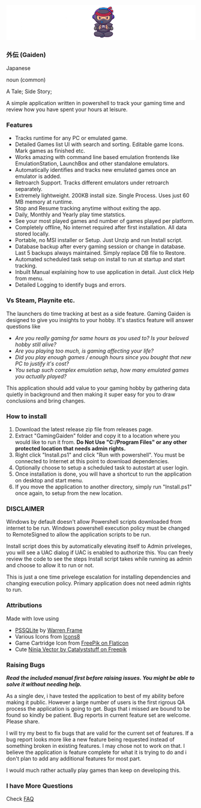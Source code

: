 
![Gaming Gaiden](./readme-files/GamingGaidenBanner.png)



### 外伝 (Gaiden)

Japanese

noun (common)

A Tale; Side Story;

A simple application written in powershell to track your gaming time and review how you have spent your hours at leisure. 

### Features
- Tracks runtime for any PC or emulated game.
- Detailed Games list UI with search and sorting. Editable game Icons. Mark games as finished etc.
- Works amazing with command line based emulation frontends like EmulationStation, LaunchBox and other standalone emulators.
- Automatically identifies and tracks new emulated games once an emulator is added.
- Retroarch Support. Tracks different emulators under retroarch separately.
- Extremely lightweight. 200KB install size. Single Process. Uses just 60 MB memory at runtime.
- Stop and Resume tracking anytime without exiting the app.
- Daily, Monthly and Yearly play time statstics.
- See your most played games and number of games played per platform.
- Completely offline, No internet required after first installation. All data stored locally.
- Portable, no MSI installer or Setup. Just Unzip and run Install script.
- Database backup after every gaming session or change in database. Last 5 backups always maintained. Simply replace DB file to Restore.
- Automated scheduled task setup on install to run at startup and start tracking.
- Inbuilt Manual explaining how to use application in detail. Just click Help from menu.
- Detailed Logging to identify bugs and errors.

### Vs Steam, Playnite etc.
The launchers do time tracking at best as a side feature. Gaming Gaiden is designed to give you insights to your hobby. It's stastics feature will answer questions like 
- *Are you really gaming for same hours as you used to? Is your beloved hobby still alive?*
- *Are you playing too much, is gaming affecting your life?*
- *Did you play enough games / enough hours since you bought that new PC to justify it's cost?*
- *You setup such complex emulation setup, how many emulated games you actually played?*

This application should add value to your gaming hobby by gathering data quietly in background and then making it super easy for you to draw conclusions and bring changes.

### How to install
1. Download the latest release zip file from releases page.
2. Extract "GamingGaiden" folder and copy it to a location where you would like to run it from. **Do Not Use "C:/Program Files" or any other protected location that needs admin rights.**
3. Right click "Install.ps1" and click "Run with powershell". You must be connected to Internet at this point to download dependencies.
4. Optionally choose to setup a scheduled task to autostart at user login.
5. Once installation is done, you will have a shortcut to run the application on desktop and start menu.
6. If you move the application to another directory, simply run "Install.ps1" once again, to setup from the new location.

### DISCLAIMER
Windows by default doesn't allow Powershell scripts downloaded from internet to be run. Windows powershell execution policy must be changed to RemoteSigned to allow the application scripts to be run.

Install script does this by automatically elevating itself to Admin priveleges, you will see a UAC dialog if UAC is enabled to authorize this. You can freely review the code to see the steps Install script takes while running as admin and choose to allow it to run or not.

This is just a one time privelege escalation for installing dependencies and changing execution policy. Primary application does not need admin rights to run.

### Attributions

Made with love using 

- [PSSQLite](https://www.powershellgallery.com/packages/PSSQLite) by [Warren Frame](https://github.com/RamblingCookieMonster)
- Various Icons from [Icons8](https://icons8.com)
- Game Cartridge Icon from [FreePik on Flaticon](https://www.flaticon.com/free-icons/game-cartridge)
- Cute [Ninja Vector by Catalyststuff on Freepik](https://www.freepik.com/free-vector/cute-ninja-gaming-cartoon-vector-icon-illustration-people-technology-icon-concept-isolated-flat_42903434.htm)

### Raising Bugs

***Read the included manual first before raising issues. You might be able to solve it without needing help.***

As a single dev, i have tested the application to best of my ability before making it public. However a large number of users is the first rigrous QA process the application is going to get. Bugs that i missed are bound to be found so kindly be patient. Bug reports in current feature set are welcome. Please share.

I will try my best to fix bugs that are valid for the current set of features. If a bug report looks more like a new feature being requested instead of something broken in existing features. I may chose not to work on that. I believe the application is feature complete for what it is trying to do and i don't plan to add any additional features for most part.

I would much rather actually play games than keep on developing this.

### I have More Questions
Check [FAQ](./readme-files/FAQ.md)